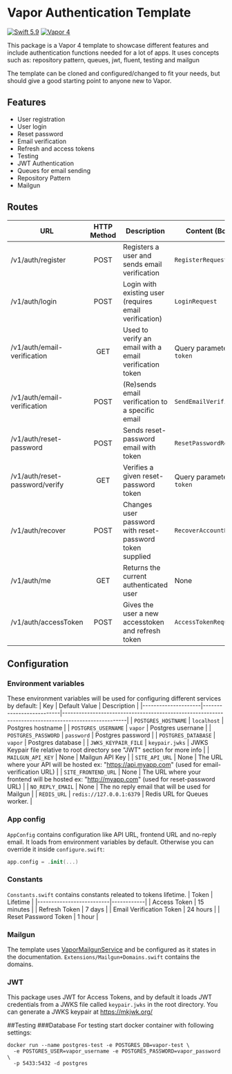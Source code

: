# Vapor Authentication Template
[![Swift 5.9](https://img.shields.io/badge/swift-5.9-orange.svg?style=flat)](http://swift.org)
[![Vapor 4](https://img.shields.io/badge/vapor-4.0-blue.svg?style=flat)](https://vapor.codes)

This package is a Vapor 4 template to showcase different features and include authentication functions needed for a lot of apps. It uses concepts such as: repository pattern, queues, jwt, fluent, testing and mailgun

The template can be cloned and configured/changed to fit your needs, but should give a good starting point to anyone new to Vapor.

## Features
* User registration
* User login
* Reset password
* Email verification
* Refresh and access tokens
* Testing
* JWT Authentication
* Queues for email sending
* Repository Pattern
* Mailgun

## Routes
| URL                            | HTTP Method | Description                                              | Content (Body)          |
|--------------------------------|:-----------:|----------------------------------------------------------|-------------------------|
| /v1/auth/register              |     POST    | Registers a user and sends email verification            | `RegisterRequest`       |
| /v1/auth/login                 |     POST    | Login with existing user (requires email verification)   | `LoginRequest`          |
| /v1/auth/email-verification    |     GET     | Used to verify an email with a email verification token  | Query parameter `token` |
| /v1/auth/email-verification    |     POST    | (Re)sends email verification to a specific email         | `SendEmailVerification` |
| /v1/auth/reset-password        |     POST    | Sends reset-password email with token                    | `ResetPasswordRequest`  |
| /v1/auth/reset-password/verify |     GET     | Verifies a given reset-password token                    | Query parameter `token` |
| /v1/auth/recover               |     POST    | Changes user password with reset-password token supplied | `RecoverAccountRequest` |
| /v1/auth/me                    |     GET     | Returns the current authenticated user                   | None                    |
| /v1/auth/accessToken           |     POST    | Gives the user a new accesstoken and refresh token       | `AccessTokenRequest`    |

## Configuration
### Environment variables
These environment variables will be used for configuring different services by default:
| Key                 | Default Value            | Description                                                                                         |
|---------------------|--------------------------|-----------------------------------------------------------------------------------------------------|
| `POSTGRES_HOSTNAME` | `localhost`              | Postgres hostname                                                                                   |
| `POSTGRES_USERNAME` | `vapor`                  | Postgres usernane                                                                                   |
| `POSTGRES_PASSWORD` | `password`               | Postgres password                                                                                   |
| `POSTGRES_DATABASE` | `vapor`                  | Postgres database                                                                                   |
| `JWKS_KEYPAIR_FILE` | `keypair.jwks`           | JWKS Keypair file relative to root directory see "JWT" section for more info                        |
| `MAILGUN_API_KEY`   | None                     | Mailgun API Key                                                                                     |
| `SITE_API_URL`      | None                     | The URL where your API will be hosted ex: "https://api.myapp.com" (used for email-verification URL) |
| `SITE_FRONTEND_URL` | None                     | The URL where your frontend will be hosted ex: "http://myapp.com" (used for reset-password URL)     |
| `NO_REPLY_EMAIL`    | None                     | The no reply email that will be used for Mailgun                                                    |
| `REDIS_URL`         | `redis://127.0.0.1:6379` | Redis URL for Queues worker.                                                                        |
### App config
`AppConfig` contains configuration like API URL, frontend URL and no-reply email. It loads from environment variables by default. Otherwise you can override it inside `configure.swift`:
```swift
app.config = .init(...)
```

### Constants
`Constants.swift` contains constants releated to tokens lifetime.
| Token                    | Lifetime   |
|--------------------------|------------|
| Access Token             | 15 minutes |
| Refresh Token            | 7 days     |
| Email Verification Token | 24 hours   |
| Reset Password Token     | 1 hour     |

### Mailgun
The template uses [VaporMailgunService](https://github.com/vapor-community/VaporMailgunService) and be configured as it states in the documentation. `Extensions/Mailgun+Domains.swift` contains the domains.

### JWT
This package uses JWT for Access Tokens, and by default it loads JWT credentials from a JWKS file called `keypair.jwks` in the root directory. You can generate a JWKS keypair at https://mkjwk.org/

##Testing
###Database
For testing start docker container with following settings:
```
docker run --name postgres-test -e POSTGRES_DB=vapor-test \
  -e POSTGRES_USER=vapor_username -e POSTGRES_PASSWORD=vapor_password \
  -p 5433:5432 -d postgres
```
